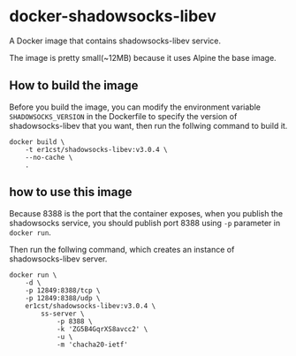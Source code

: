 # docker-shadowsocks-libev

A Docker image that contains shadowsocks-libev service.

The image is pretty small(~12MB) because it uses Alpine the base image.

## How to build the image

Before you build the image, you can modify the environment variable `SHADOWSOCKS_VERSION` in the Dockerfile to specify the version of shadowsocks-libev that you want, then run the follwing command to build it.

```shell
docker build \
    -t er1cst/shadowsocks-libev:v3.0.4 \
    --no-cache \
    .
```

## how to use this image

Because 8388 is the port that the container exposes, when you publish the shadowsocks service, you should publish port 8388 using `-p` parameter in `docker run`.

Then run the follwing command, which creates an instance of shadowsocks-libev server.

```shell
docker run \
    -d \
    -p 12849:8388/tcp \
    -p 12849:8388/udp \
    er1cst/shadowsocks-libev:v3.0.4 \
        ss-server \
            -p 8388 \
            -k 'ZG5B4GqrXS8avcc2' \
            -u \
            -m 'chacha20-ietf'
```

